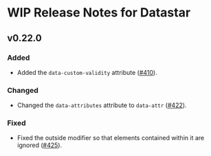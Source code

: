 # WIP Release Notes for Datastar

## v0.22.0

### Added

- Added the `data-custom-validity` attribute ([#410](https://github.com/starfederation/datastar/issues/410)).

### Changed

- Changed the `data-attributes` attribute to `data-attr` ([#422](https://github.com/starfederation/datastar/issues/422)).

### Fixed

- Fixed the outside modifier so that elements contained within it are ignored ([#425](https://github.com/starfederation/datastar/issues/425)).